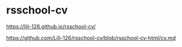 # rsschool-cv
https://lili-126.github.io/rsschool-cv/



https://github.com/Lili-126/rsschool-cv/blob/rsschool-cv-html/cv.md
